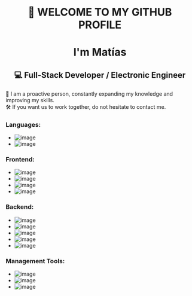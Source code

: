 # <p align="center"> 👋 WELCOME TO MY GITHUB PROFILE </p>
# <p align="center"> I'm Matías </p>
## <p align="center"> :computer: Full-Stack Developer / Electronic Engineer </p>

📌 I am a proactive person, constantly expanding my knowledge and improving my skills.\
🛠️ If you want us to work together, do not hesitate to contact me.

### Languages:
* ![image](https://user-images.githubusercontent.com/110782433/221870819-690d3b36-f556-44b3-87b2-6d91ade443b4.png) 
* ![image](https://user-images.githubusercontent.com/110782433/221870958-de282ad7-e95c-4bf3-8081-c9a880a3f7a3.png)

### Frontend:
* ![image](https://user-images.githubusercontent.com/110782433/221871365-caac768b-97f6-4bac-9472-8ec5a80726d4.png)
* ![image](https://user-images.githubusercontent.com/110782433/221871445-9c1b49e6-4ca3-448c-99b3-79e98b50183e.png)
* ![image](https://user-images.githubusercontent.com/110782433/221871485-36aeb0e0-1700-46f9-adb9-978e1bcf523f.png)
* ![image](https://user-images.githubusercontent.com/110782433/221871505-d716e5f6-7487-46e3-a369-7b83a33d4f34.png)


### Backend:
* ![image](https://user-images.githubusercontent.com/110782433/221871538-499ca1dd-6bd9-41e4-850d-28f61913268d.png)
* ![image](https://user-images.githubusercontent.com/110782433/221871560-e7ba44e4-89d4-42a7-b598-9792e510c4bf.png)
* ![image](https://user-images.githubusercontent.com/110782433/221871583-f3b518ac-2bbe-459f-8fe8-75305161ef8a.png)
* ![image](https://user-images.githubusercontent.com/110782433/221871609-06b94270-7b6d-46c4-92ba-a16204a79617.png)
* ![image](https://user-images.githubusercontent.com/110782433/221871630-caba4184-e069-448f-9d66-781cdde6c4bc.png)

### Management Tools:
* ![image](https://user-images.githubusercontent.com/110782433/221871658-b7e59d35-b3ab-4952-8f7d-2fb47c8c7fe2.png)
* ![image](https://user-images.githubusercontent.com/110782433/221871687-4562bf37-f10d-4d92-b780-8fc58ee801fc.png)
* ![image](https://user-images.githubusercontent.com/110782433/221871704-eea8e4a0-3bf3-4d97-a863-acd9c21e8594.png)

